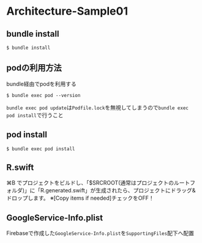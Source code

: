 # Architecture-Sample01

## bundle install

```
$ bundle install
```

## podの利用方法
bundle経由でpodを利用する
```
$ bundle exec pod --version
```

`bundle exec pod update`は`Podfile.lock`を無視してしまうので`bundle exec pod install`で行うこと

## pod install

```
$ bundle exec pod install
```

## R.swift

⌘B でプロジェクトをビルドし、「$SRCROOT(通常はプロジェクトのルートフォルダ)」に「R.generated.swift」が生成されたら、プロジェクトにドラッグ&ドロップします。
※[Copy items if needed]チェックをOFF！

## GoogleService-Info.plist

Firebaseで作成した`GoogleService-Info.plist`を`SupportingFiles`配下へ配置

